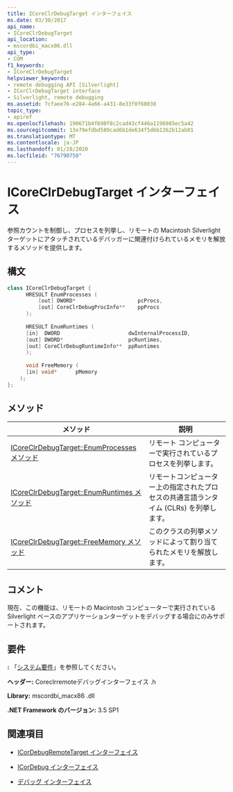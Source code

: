 ```yaml
---
title: ICoreClrDebugTarget インターフェイス
ms.date: 03/30/2017
api_name:
- ICoreClrDebugTarget
api_location:
- mscordbi_macx86.dll
api_type:
- COM
f1_keywords:
- ICoreClrDebugTarget
helpviewer_keywords:
- remote debugging API [Silverlight]
- ICorClrDebugTarget interface
- Silverlight, remote debugging
ms.assetid: 7cfaee76-e284-4a66-a431-8e33f0f60038
topic_type:
- apiref
ms.openlocfilehash: 190671b4f690f8c2cad43cf446a1196985ec5a42
ms.sourcegitcommit: 13e79efdbd589cad6b1de634f5d6b1262b12ab01
ms.translationtype: MT
ms.contentlocale: ja-JP
ms.lasthandoff: 01/28/2020
ms.locfileid: "76790750"
---
```

# <a name="icoreclrdebugtarget-interface"></a>ICoreClrDebugTarget インターフェイス
参照カウントを制御し、プロセスを列挙し、リモートの Macintosh Silverlight ターゲットにアタッチされているデバッガーに関連付けられているメモリを解放するメソッドを提供します。  
  
## <a name="syntax"></a>構文  
  
```cpp  
class ICoreClrDebugTarget {  
      HRESULT EnumProcesses (  
          [out] DWORD*                    pcProcs,  
          [out] CoreClrDebugProcInfo**    ppProcs  
      );  
  
      HRESULT EnumRuntimes (  
      [in]  DWORD                      dwInternalProcessID,  
      [out] DWORD*                     pcRuntimes,  
      [out] CoreClrDebugRuntimeInfo**  ppRuntimes  
      );  
  
      void FreeMemory (  
      [in] void*      pMemory  
    );  
};  
```  
  
## <a name="methods"></a>メソッド  
  
|メソッド|説明|  
|------------|-----------------|  
|[ICoreClrDebugTarget::EnumProcesses メソッド](icoreclrdebugtarget-enumprocesses-method.md)|リモート コンピューターで実行されているプロセスを列挙します。|  
|[ICoreClrDebugTarget::EnumRuntimes メソッド](icoreclrdebugtarget-enumruntimes-method.md)|リモートコンピューター上の指定されたプロセスの共通言語ランタイム (CLRs) を列挙します。|  
|[ICoreClrDebugTarget::FreeMemory メソッド](icoreclrdebugtarget-freememory-method.md)|このクラスの列挙メソッドによって割り当てられたメモリを解放します。|  
  
## <a name="remarks"></a>コメント  
 現在、この機能は、リモートの Macintosh コンピューターで実行されている Silverlight ベースのアプリケーションターゲットをデバッグする場合にのみサポートされます。  
  
## <a name="requirements"></a>要件  
 **:** 「[システム要件](../../../../docs/framework/get-started/system-requirements.md)」を参照してください。  
  
 **ヘッダー:** Coreclrremoteデバッグインターフェイス .h  
  
 **Library:** mscordbi_macx86 .dll  
  
 **.NET Framework のバージョン:** 3.5 SP1  
  
## <a name="see-also"></a>関連項目

- [ICorDebugRemoteTarget インターフェイス](icordebugremotetarget-interface.md)
- [ICorDebug インターフェイス](icordebug-interface.md)

- [デバッグ インターフェイス](debugging-interfaces.md)
